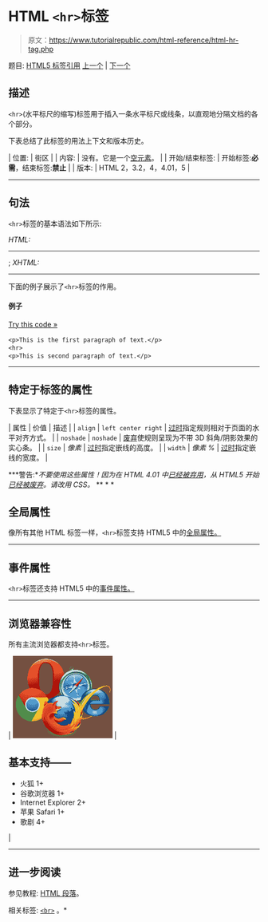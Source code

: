 # HTML `<hr>`标签

> 原文：<https://www.tutorialrepublic.com/html-reference/html-hr-tag.php>

题目: [HTML5 标签引用](html5-tags.php) [上一个](html-headings-tag.php) | [下一个](html-html-tag.php)

## 描述

`<hr>`(水平标尺的缩写)标签用于插入一条水平标尺或线条，以直观地分隔文档的各个部分。

下表总结了此标签的用法上下文和版本历史。

| 位置: | 街区 |
| 内容: | 没有。它是一个[空元素](../html-tutorial/html-elements.php#empty-elements)。 |
| 开始/结束标签: | 开始标签:**必需**，结束标签:**禁止** |
| 版本: | HTML 2，3.2，4，4.01，5 |

* * *

## 句法

`<hr>`标签的基本语法如下所示:

*HTML:*<hr>; *XHTML:*<hr />

下面的例子展示了`<hr>`标签的作用。

#### 例子

[Try this code »](../codelab.php?topic=html&file=hr-tag "Try this code using online Editor")

```
<p>This is the first paragraph of text.</p>
<hr>
<p>This is second paragraph of text.</p>
```

* * *

## 特定于标签的属性

下表显示了特定于`<hr>`标签的属性。

| 属性 | 价值 | 描述 |
| `align` | `left
center
right` | [过时](../definitions.php#obsolete "Not supported in HTML5")指定规则相对于页面的水平对齐方式。 |
| `noshade` | `noshade` | [废弃](../definitions.php#obsolete "Not supported in HTML5")使规则呈现为不带 3D 斜角/阴影效果的实心条。 |
| `size` | *像素* | [过时](../definitions.php#obsolete "Not supported in HTML5")指定嵌线的高度。 |
| `width` | *像素
%* | [过时](../definitions.php#obsolete "Not supported in HTML5")指定嵌线的宽度。 |

 ***警告:**不要使用这些属性！因为在 HTML 4.01 中[已经被弃用](../definitions.php#deprecated)，从 HTML5 开始[已经被废弃](../definitions.php#obsolete)。请改用 CSS。*  ** * *

## 全局属性

像所有其他 HTML 标签一样，`<hr>`标签支持 HTML5 中的[全局属性。](html5-global-attributes.php)

* * *

## 事件属性

`<hr>`标签还支持 HTML5 中的[事件属性。](html5-event-attributes.php)

* * *

## 浏览器兼容性

所有主流浏览器都支持`<hr>`标签。

| ![Browsers Icon](img/e9331123c77668c1832e541c2fca1002.png) | 

## 基本支持——

*   火狐 1+
*   谷歌浏览器 1+
*   Internet Explorer 2+
*   苹果 Safari 1+
*   歌剧 4+

 |

* * *

## 进一步阅读

参见教程: [HTML 段落](../html-tutorial/html-paragraphs.php)。

相关标签: [`<br>`](html-br-tag.php) 。*